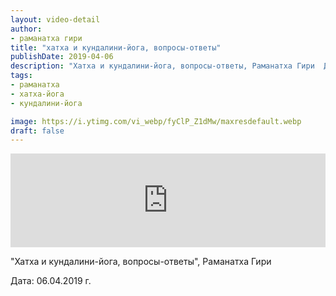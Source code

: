 ```yaml
---
layout: video-detail
author:
- раманатха гири
title: "хатха и кундалини-йога, вопросы-ответы"
publishDate: 2019-04-06
description: "Хатха и кундалини-йога, вопросы-ответы, Раманатха Гири  Дата  06.04.2019 г."
tags: 
- раманатха
- хатха-йога
- кундалини-йога

image: https://i.ytimg.com/vi_webp/fyClP_Z1dMw/maxresdefault.webp
draft: false
---
```


<iframe width="100%" src="https://www.youtube.com/embed/fyClP_Z1dMw" frameborder="0" allowfullscreen=""></iframe> 

 "Хатха и кундалини-йога, вопросы-ответы", Раманатха Гири

 Дата: 06.04.2019 г.

  

 